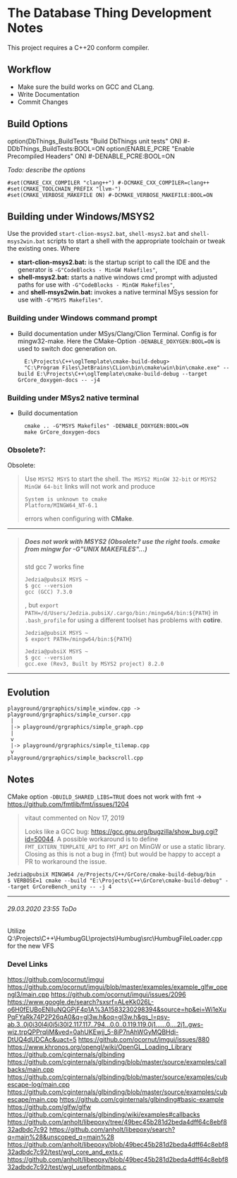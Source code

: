 # The Database Thing Development Notes #

This project requires a C++20 conform compiler.

## Workflow ##

* Make sure the build works on GCC and CLang.
* Write Documentation
* Commit Changes  

## Build Options
option(DbThings_BuildTests "Build DbThings unit tests" ON) #-DDbThings_BuildTests:BOOL=ON
option(ENABLE_PCRE "Enable Precompiled Headers" ON) #-DENABLE_PCRE:BOOL=ON

_Todo: describe the options_ 
```
#set(CMAKE_CXX_COMPILER "clang++") #-DCMAKE_CXX_COMPILER=clang++
#set(CMAKE_TOOLCHAIN_PREFIX "llvm-")
#set(CMAKE_VERBOSE_MAKEFILE ON) #-DCMAKE_VERBOSE_MAKEFILE:BOOL=ON
```

## Building under Windows/MSYS2
Use the provided `start-clion-msys2.bat`, `shell-msys2.bat` and `shell-msys2win.bat` scripts to start a shell with
the appropriate toolchain or tweak the existing ones. Where
- **start-clion-msys2.bat:** is the startup script to call the IDE and the generator is 
  `-G"CodeBlocks - MinGW Makefiles"`, 
- **shell-msys2.bat:** starts a native windows cmd prompt with adjusted paths for use with 
  `-G"CodeBlocks - MinGW Makefiles"`,
- and **shell-msys2win.bat:** invokes a native terminal MSys session for use with `-G"MSYS Makefiles"`.

### Building under Windows command prompt

* Build documentation under MSys/Clang/Clion Terminal. Config is for mingw32-make.
  Here the CMake-Option `-DENABLE_DOXYGEN:BOOL=ON` is used to switch doc generation on.

        E:\Projects\C++\oglTemplate\cmake-build-debug>
        "C:\Program Files\JetBrains\CLion\bin\cmake\win\bin\cmake.exe" --build E:\Projects\C++\oglTemplate\cmake-build-debug --target GrCore_doxygen-docs -- -j4

### Building under MSys2 native terminal

* Build documentation

        cmake .. -G"MSYS Makefiles" -DENABLE_DOXYGEN:BOOL=ON
        make GrCore_doxygen-docs    


### Obsolete?:
Obsolete:
> Use `MSYS2 MSYS` to start the shell. `The MSYS2 MinGW 32-bit` or `MSYS2 MinGW 64-bit` 
> links will not work and produce 
> ```
> System is unknown to cmake 
> Platform/MINGW64_NT-6.1
> ```
> errors when configuring with **CMake**.
------------------------------------------------------------------------------------------------------

> ##### Does not work with MSYS2 (Obsolete? use the right tools. cmake from mingw for -G"UNIX MAKEFILES"...)
> std gcc 7 works fine
> ```
> Jedzia@pubsiX MSYS ~
> $ gcc --version
> gcc (GCC) 7.3.0
> ```
> , but `export PATH=/d/Users/Jedzia.pubsiX/.cargo/bin:/mingw64/bin:${PATH}` in `.bash_profile`
> for using a different toolset has problems with **cotire**.
> ```
> Jedzia@pubsiX MSYS ~
> $ export PATH=/mingw64/bin:${PATH}
> 
> Jedzia@pubsiX MSYS ~
> $ gcc --version
> gcc.exe (Rev3, Built by MSYS2 project) 8.2.0
> ```
------------------------------------------------------------------------------------------------------

## Evolution ##

    playground/grgraphics/simple_window.cpp -> playground/grgraphics/simple_cursor.cpp
     |
     |-> playground/grgraphics/simple_graph.cpp
     |
     v
     |-> playground/grgraphics/simple_tilemap.cpp
     v
    playground/grgraphics/simple_backscroll.cpp

## Notes ##

CMake option `-DBUILD_SHARED_LIBS=TRUE` does not work with fmt -> https://github.com/fmtlib/fmt/issues/1204
> vitaut commented on Nov 17, 2019
>
> Looks like a GCC bug: https://gcc.gnu.org/bugzilla/show_bug.cgi?id=50044. A possible workaround is to define 
> `FMT_EXTERN_TEMPLATE_API` to `FMT_API` on MinGW or use a static library. Closing as this is not a bug in {fmt} but 
> would be happy to accept a PR to workaround the issue.

    Jedzia@pubsiX MINGW64 /e/Projects/C++/GrCore/cmake-build-debug/bin
    $ VERBOSE=1 cmake --build "E:\Projects\C++\GrCore\cmake-build-debug" --target GrCoreBench_unity -- -j 4


-----------------------------------------------------------------------------------------------
###### 29.03.2020 23:55 ToDo 

Utilize Q:\Projects\C++\HumbugGL\projects\Humbug\src\HumbugFileLoader.cpp for the new VFS

 

### Devel Links ###

https://github.com/ocornut/imgui
https://github.com/ocornut/imgui/blob/master/examples/example_glfw_opengl3/main.cpp
https://github.com/ocornut/imgui/issues/2096
https://www.google.de/search?sxsrf=ALeKk026L-o6H0fEUBoENIIuNQGPjF4p1A%3A1583230298394&source=hp&ei=Wi1eXuPqFYaRk74P2P26qA0&q=gl3w.h&oq=gl3w.h&gs_l=psy-ab.3..0j0i30l4j0i5i30l2.117.117..794...0.0..0.119.119.0j1......0....2j1..gws-wiz.trpQPPrqliM&ved=0ahUKEwjj_5-8iP7nAhWGyMQBHdi-DtUQ4dUDCAc&uact=5
https://github.com/ocornut/imgui/issues/880
https://www.khronos.org/opengl/wiki/OpenGL_Loading_Library
https://github.com/cginternals/glbinding
https://github.com/cginternals/glbinding/blob/master/source/examples/callbacks/main.cpp
https://github.com/cginternals/glbinding/blob/master/source/examples/cubescape-log/main.cpp
https://github.com/cginternals/glbinding/blob/master/source/examples/cubescape/main.cpp
https://github.com/cginternals/glbinding#basic-example
https://github.com/glfw/glfw
https://github.com/cginternals/glbinding/wiki/examples#callbacks
https://github.com/anholt/libepoxy/tree/49bec45b281d2beda4dff64c8ebf832adbdc7c92
https://github.com/anholt/libepoxy/search?q=main%28&unscoped_q=main%28
https://github.com/anholt/libepoxy/blob/49bec45b281d2beda4dff64c8ebf832adbdc7c92/test/wgl_core_and_exts.c
https://github.com/anholt/libepoxy/blob/49bec45b281d2beda4dff64c8ebf832adbdc7c92/test/wgl_usefontbitmaps.c
